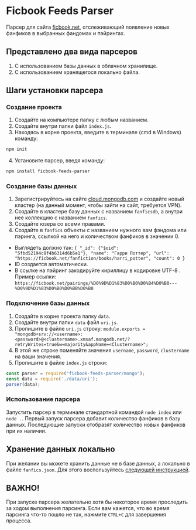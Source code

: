 # Ficbook Feeds Parser
Парсер для сайта [ficbook.net](https://ficbook.net), отслеживающий появление новых фанфиков в выбранных фандомах и пэйрингах. 

## Представлено два вида парсеров
1) С использованием базы данных в облачном хранилище.
2) С использованием хранящегося локально файла.

## Шаги установки парсера

### Создание проекта
1. Создайте на компьютере папку с любым названием.
2. Создайте внутри папки файл `index.js`.
3. Находясь в корне проекта, введите в терминале (cmd в Windows) команду:
```js 
npm init
```
4. Установите парсер, введя команду: 
```js
npm install ficbook-feeds-parser
```

### Создание базы данных
1. Зарегистрируйтесь на сайте [cloud.mongodb.com](https://cloud.mongodb.com/) и создайте новый кластер (на данный момент, чтобы зайти на сайт, требуется VPN). 
2. Создайте в кластере базу данных с названием `fanficsdb`, а внутри нее коллекцию с названием `fanfics`. 
3. Создайте юзера со всеми правами. 
4. Создайте в `fanfics` объекты c названием нужного вам фэндома или пэринга, ссылкой на него и количеством фанфиков в значении 0.
- Выглядеть должно так:
  `{ "_id": {"$oid": "5fbd52194c8f4b6314d6b5e1"}, "name": "Гарри Поттер", "url": "https://ficbook.net/fanfiction/books/harri_potter", "count": 0 }`
- ID создается автоматически.
- В ссылке на пэйринг закодируйте кириллицу в кодировке UTF-8 . Пример ссылки:
  `https://ficbook.net/pairings/%D0%9D%D1%83%D0%B0%D0%B4%D0%B0---%D0%9D%D1%83%D0%B0%D0%BB%D0%B0`

### Подключение базы данных
1. Создайте в корне проекта папку `data`. 
2. Создайте внутри папки `data` файл `uri.js`. 
3. Пропишите в файле `uri.js` строку:
   `module.exports = "mongodb+srv://<username>:<password>@<clustername>.xmsaf.mongodb.net/?retryWrites=true&w=majority&appName=<Clustername>";`
5. В этой же строке поменяйте значения `username`, `password`, `clustername` на ваши значения. 
6. Пропишите в файле `index.js` строки:
```js
const parser = require("ficbook-feeds-parser/mongo");
const data = require('./data/uri');
parser(data);
```
  
### Использование парсера
Запустить парсер в терминале стандартной командой `node index` или `node .`. Первый запуск парсера добавит количество фанфиков в базу данных. 
Последующие запуски отобразят количество новых фанфиков при их наличии.

## Хранение данных локально
При желании вы можете хранить данные не в базе данных, а локально в файле `fanfics.json`. Для этого воспользуйтесь [следующей инструкцией](./README-LOCAL.md).

## ВАЖНО!
При запуске парсера желательно хотя бы некоторое время проследить за ходом выполнения парсинга. Если вам кажется, что во время парсинга что-то пошло не так, нажмите `CTRL+C` для завершения процесса.
